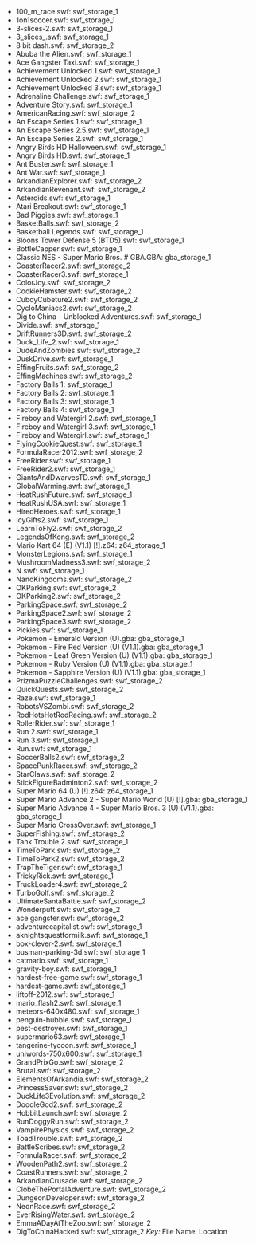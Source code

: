 * 100_m_race.swf: swf_storage_1
* 1on1soccer.swf: swf_storage_1
* 3-slices-2.swf: swf_storage_1
* 3_slices_.swf: swf_storage_1
* 8 bit dash.swf: swf_storage_2
* Abuba the Alien.swf: swf_storage_1
* Ace Gangster Taxi.swf: swf_storage_1
* Achievement Unlocked 1.swf: swf_storage_1
* Achievement Unlocked 2.swf: swf_storage_1
* Achievement Unlocked 3.swf: swf_storage_1
* Adrenaline Challenge.swf: swf_storage_1
* Adventure Story.swf: swf_storage_1
* AmericanRacing.swf: swf_storage_2
* An Escape Series 1.swf: swf_storage_1
* An Escape Series 2.5.swf: swf_storage_1
* An Escape Series 2.swf: swf_storage_1
* Angry Birds HD Halloween.swf: swf_storage_1
* Angry Birds HD.swf: swf_storage_1
* Ant Buster.swf: swf_storage_1
* Ant War.swf: swf_storage_1
* ArkandianExplorer.swf: swf_storage_2
* ArkandianRevenant.swf: swf_storage_2
* Asteroids.swf: swf_storage_1
* Atari Breakout.swf: swf_storage_1
* Bad Piggies.swf: swf_storage_1
* BasketBalls.swf: swf_storage_2
* Basketball Legends.swf: swf_storage_1
* Bloons Tower Defense 5 (BTD5).swf: swf_storage_1
* BottleCapper.swf: swf_storage_1
* Classic NES - Super Mario Bros. # GBA.GBA: gba_storage_1
* CoasterRacer2.swf: swf_storage_2
* CoasterRacer3.swf: swf_storage_1
* ColorJoy.swf: swf_storage_2
* CookieHamster.swf: swf_storage_2
* CuboyCubeture2.swf: swf_storage_2
* CycloManiacs2.swf: swf_storage_2
* Dig to China - Unblocked Adventures.swf: swf_storage_1
* Divide.swf: swf_storage_1
* DriftRunners3D.swf: swf_storage_2
* Duck_Life_2.swf: swf_storage_1
* DudeAndZombies.swf: swf_storage_2
* DuskDrive.swf: swf_storage_1
* EffingFruits.swf: swf_storage_2
* EffingMachines.swf: swf_storage_2
* Factory Balls 1: swf_storage_1
* Factory Balls 2: swf_storage_1
* Factory Balls 3: swf_storage_1
* Factory Balls 4: swf_storage_1
* Fireboy and Watergirl 2.swf: swf_storage_1
* Fireboy and Watergirl 3.swf: swf_storage_1
* Fireboy and Watergirl.swf: swf_storage_1
* FlyingCookieQuest.swf: swf_storage_1
* FormulaRacer2012.swf: swf_storage_2
* FreeRider.swf: swf_storage_1
* FreeRider2.swf: swf_storage_1
* GiantsAndDwarvesTD.swf: swf_storage_1
* GlobalWarming.swf: swf_storage_1
* HeatRushFuture.swf: swf_storage_1
* HeatRushUSA.swf: swf_storage_1
* HiredHeroes.swf: swf_storage_1
* IcyGifts2.swf: swf_storage_1
* LearnToFly2.swf: swf_storage_2
* LegendsOfKong.swf: swf_storage_2
* Mario Kart 64 (E) (V1.1) [!].z64: z64_storage_1
* MonsterLegions.swf: swf_storage_1
* MushroomMadness3.swf: swf_storage_2
* N.swf: swf_storage_1
* NanoKingdoms.swf: swf_storage_2
* OKParking.swf: swf_storage_2
* OKParking2.swf: swf_storage_2
* ParkingSpace.swf: swf_storage_2
* ParkingSpace2.swf: swf_storage_2
* ParkingSpace3.swf: swf_storage_2
* Pickies.swf: swf_storage_1
* Pokemon - Emerald Version (U).gba: gba_storage_1
* Pokemon - Fire Red Version (U) (V1.1).gba: gba_storage_1
* Pokemon - Leaf Green Version (U) (V1.1).gba: gba_storage_1
* Pokemon - Ruby Version (U) (V1.1).gba: gba_storage_1
* Pokemon - Sapphire Version (U) (V1.1).gba: gba_storage_1
* PrizmaPuzzleChallenges.swf: swf_storage_2
* QuickQuests.swf: swf_storage_2
* Raze.swf: swf_storage_1
* RobotsVSZombi.swf: swf_storage_2
* RodHotsHotRodRacing.swf: swf_storage_2
* RollerRider.swf: swf_storage_1
* Run 2.swf: swf_storage_1
* Run 3.swf: swf_storage_1
* Run.swf: swf_storage_1
* SoccerBalls2.swf: swf_storage_2
* SpacePunkRacer.swf: swf_storage_2
* StarClaws.swf: swf_storage_2
* StickFigureBadminton2.swf: swf_storage_2
* Super Mario 64 (U) [!].z64: z64_storage_1
* Super Mario Advance 2 - Super Mario World (U) [!].gba: gba_storage_1
* Super Mario Advance 4 - Super Mario Bros. 3 (U) (V1.1).gba: gba_storage_1
* Super Mario CrossOver.swf: swf_storage_1
* SuperFishing.swf: swf_storage_2
* Tank Trouble 2.swf: swf_storage_1
* TimeToPark.swf: swf_storage_2
* TimeToPark2.swf: swf_storage_2
* TrapTheTiger.swf: swf_storage_1
* TrickyRick.swf: swf_storage_1
* TruckLoader4.swf: swf_storage_2
* TurboGolf.swf: swf_storage_2
* UltimateSantaBattle.swf: swf_storage_2
* Wonderputt.swf: swf_storage_2
* ace gangster.swf: swf_storage_2
* adventurecapitalist.swf: swf_storage_1
* aknightsquestformilk.swf: swf_storage_1
* box-clever-2.swf: swf_storage_1
* busman-parking-3d.swf: swf_storage_1
* catmario.swf: swf_storage_1
* gravity-boy.swf: swf_storage_1
* hardest-free-game.swf: swf_storage_1
* hardest-game.swf: swf_storage_1
* liftoff-2012.swf: swf_storage_1
* mario_flash2.swf: swf_storage_1
* meteors-640x480.swf: swf_storage_1
* penguin-bubble.swf: swf_storage_1
* pest-destroyer.swf: swf_storage_1
* supermario63.swf: swf_storage_1
* tangerine-tycoon.swf: swf_storage_1
* uniwords-750x600.swf: swf_storage_1
* GrandPrixGo.swf: swf_storage_2
* Brutal.swf: swf_storage_2
* ElementsOfArkandia.swf: swf_storage_2
* PrincessSaver.swf: swf_storage_2
* DuckLife3Evolution.swf: swf_storage_2
* DoodleGod2.swf: swf_storage_2
* HobbitLaunch.swf: swf_storage_2
* RunDoggyRun.swf: swf_storage_2
* VampirePhysics.swf: swf_storage_2
* ToadTrouble.swf: swf_storage_2
* BattleScribes.swf: swf_storage_2
* FormulaRacer.swf: swf_storage_2
* WoodenPath2.swf: swf_storage_2
* CoastRunners.swf: swf_storage_2
* ArkandianCrusade.swf: swf_storage_2
* ClobeThePortalAdventure.swf: swf_storage_2
* DungeonDeveloper.swf: swf_storage_2
* NeonRace.swf: swf_storage_2
* EverRisingWater.swf: swf_storage_2
* EmmaADayAtTheZoo.swf: swf_storage_2
* DigToChinaHacked.swf: swf_storage_2
*Key:* File Name: Location
